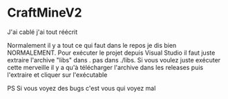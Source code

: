 # CraftMineV2
J'ai cablé j'ai tout réécrit

Normalement il y a tout ce qui faut dans le repos je dis bien NORMALEMENT.
Pour exécuter le projet depuis Visual Studio il faut juste extraire l'archive "libs" dans . pas dans ./libs.
Si vous voulez juste exécuter cette merveille il y a qu'à télécharger l'archive dans les releases 
puis l'extraire et cliquer sur l'exécutable

PS Si vous voyez des bugs c'est vous qui voyez mal 
